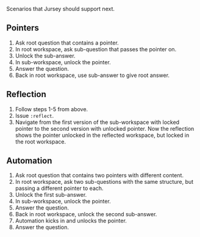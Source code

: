 Scenarios that Jursey should support next.


Pointers
--------

1. Ask root question that contains a pointer.
2. In root workspace, ask sub-question that passes the pointer on.
3. Unlock the sub-answer.
4. In sub-workspace, unlock the pointer.
5. Answer the question.
6. Back in root workspace, use sub-answer to give root answer.


Reflection
----------

1. Follow steps 1-5 from above.
2. Issue `:reflect`.
3. Navigate from the first version of the sub-workspace with locked pointer to
   the second version with unlocked pointer. Now the reflection shows the
   pointer unlocked in the reflected workspace, but locked in the root
   workspace.


Automation
----------

1. Ask root question that contains two pointers with different content.
2. In root workspace, ask two sub-questions with the same structure, but passing
   a different pointer to each.
3. Unlock the first sub-answer.
4. In sub-workspace, unlock the pointer.
5. Answer the question.
6. Back in root workspace, unlock the second sub-answer.
7. Automation kicks in and unlocks the pointer.
8. Answer the question.
